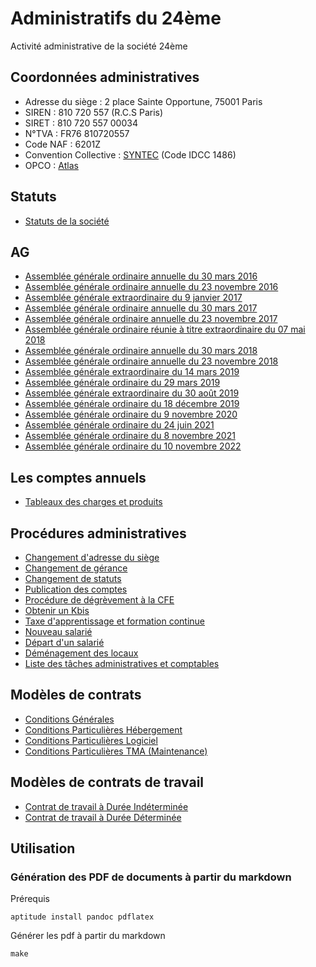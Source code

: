 # Administratifs du 24ème

Activité administrative de la société 24ème

## Coordonnées administratives

 - Adresse du siège : 2 place Sainte Opportune, 75001 Paris
 - SIREN : 810 720 557 (R.C.S Paris)
 - SIRET : 810 720 557 00034
 - N°TVA : FR76 810720557
 - Code NAF : 6201Z
 - Convention Collective : [SYNTEC](https://www.syntec.fr/) (Code IDCC 1486)
 - OPCO : [Atlas](https://www.opco-atlas.fr/)

## Statuts

- [Statuts de la société](statuts_24eme.md)

## AG

- [Assemblée générale ordinaire annuelle du 30 mars 2016](20160330_assemblee_generale_ordinaire.md)
- [Assemblée générale ordinaire annuelle du 23 novembre 2016](20161123_assemblee_generale_ordinaire.md)
- [Assemblée générale extraordinaire du 9 janvier 2017](20170109_assemblee_generale_extraordinaire.md)
- [Assemblée générale ordinaire annuelle du 30 mars 2017](20170330_assemblee_generale_ordinaire.md)
- [Assemblée générale ordinaire annuelle du 23 novembre 2017](20171123_assemblee_generale_ordinaire.md)
- [Assemblée générale ordinaire réunie à titre extraordinaire du 07 mai 2018](20180507_assemblee_generale_ordinaire_extraordinaire.md)
- [Assemblée générale ordinaire annuelle du 30 mars 2018](20180330_assemblee_generale_ordinaire.md)
- [Assemblée générale ordinaire annuelle du 23 novembre 2018](20181123_assemblee_generale_ordinaire.md)
- [Assemblée générale extraordinaire du 14 mars 2019](20190314_assemblee_generale_extraordinaire.md)
- [Assemblée générale ordinaire du 29 mars 2019](20190329_assemblee_generale_ordinaire.md)
- [Assemblée générale extraordinaire du 30 août 2019](20190830_assemblee_generale_extraordinaire.md)
- [Assemblée générale ordinaire du 18 décembre 2019](20191218_assemblee_generale_ordinaire.md)
- [Assemblée générale ordinaire du 9 novembre 2020](20201109_assemblee_generale_ordinaire.md)
- [Assemblée générale ordinaire du 24 juin 2021](20210624_assemblee_generale_ordinaire.md)
- [Assemblée générale ordinaire du 8 novembre 2021](20211108_assemblee_generale_ordinaire.md)
- [Assemblée générale ordinaire du 10 novembre 2022](20221110_assemblee_generale_ordinaire.md)


## Les comptes annuels

- [Tableaux des charges et produits](bilans.csv)

## Procédures administratives

- [Changement d'adresse du siège](docs/changement_adresse.md)
- [Changement de gérance](docs/changement_de_gerance.md)
- [Changement de statuts](docs/changement_statuts.md)
- [Publication des comptes](docs/publication_comptes.md)
- [Procédure de dégrèvement à la CFE](docs/degrevement_cfe.md)
- [Obtenir un Kbis](docs/obtenir_kbis.md)
- [Taxe d'apprentissage et formation continue](docs/taxe_apprentissage_et_formation_continue.md)
- [Nouveau salarié](docs/nouveau_salarie.md)
- [Départ d'un salarié](docs/depart_salarie.md)
- [Déménagement des locaux](docs/demenagement_locaux.md)
- [Liste des tâches administratives et comptables](docs/todo_administratif_compta.md)

## Modèles de contrats

- [Conditions Générales](contrats_ConditionsGenerales.md)
- [Conditions Particulières Hébergement](contrats_ConditionsParticulieresHebergement.md)
- [Conditions Particulières Logiciel](contrats_ConditionsParticulieresLogiciel.md)
- [Conditions Particulières TMA (Maintenance)](contrats_ConditionsParticulieresTMA.md)

## Modèles de contrats de travail

- [Contrat de travail à Durée Indéterminée](contrat_travail_cdi.md)
- [Contrat de travail à Durée Déterminée](contrat_travail_cdd.md)

## Utilisation

### Génération des PDF de documents à partir du markdown

Prérequis

    aptitude install pandoc pdflatex

Générer les pdf à partir du markdown

    make
